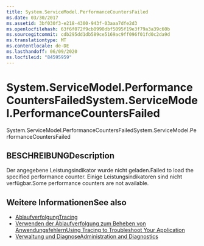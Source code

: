```yaml
---
title: System.ServiceModel.PerformanceCountersFailed
ms.date: 03/30/2017
ms.assetid: 3bf030f3-e218-4300-943f-03aaa7dfe2d3
ms.openlocfilehash: 63f6f072f9cb0990dbf5095f19e3f79a3a39c60b
ms.sourcegitcommit: cdb295dd1db589ce5169ac9ff096f01fd0c2da9d
ms.translationtype: MT
ms.contentlocale: de-DE
ms.lasthandoff: 06/09/2020
ms.locfileid: "84595959"
---
```

# <a name="systemservicemodelperformancecountersfailed"></a><span data-ttu-id="fcef0-102">System.ServiceModel.PerformanceCountersFailed</span><span class="sxs-lookup"><span data-stu-id="fcef0-102">System.ServiceModel.PerformanceCountersFailed</span></span>
<span data-ttu-id="fcef0-103">System.ServiceModel.PerformanceCountersFailed</span><span class="sxs-lookup"><span data-stu-id="fcef0-103">System.ServiceModel.PerformanceCountersFailed</span></span>  
  
## <a name="description"></a><span data-ttu-id="fcef0-104">BESCHREIBUNG</span><span class="sxs-lookup"><span data-stu-id="fcef0-104">Description</span></span>  
 <span data-ttu-id="fcef0-105">Der angegebene Leistungsindikator wurde nicht geladen.</span><span class="sxs-lookup"><span data-stu-id="fcef0-105">Failed to load the specified performance counter.</span></span> <span data-ttu-id="fcef0-106">Einige Leistungsindikatoren sind nicht verfügbar.</span><span class="sxs-lookup"><span data-stu-id="fcef0-106">Some performance counters are not available.</span></span>  
  
## <a name="see-also"></a><span data-ttu-id="fcef0-107">Weitere Informationen</span><span class="sxs-lookup"><span data-stu-id="fcef0-107">See also</span></span>

- [<span data-ttu-id="fcef0-108">Ablaufverfolgung</span><span class="sxs-lookup"><span data-stu-id="fcef0-108">Tracing</span></span>](index.md)
- [<span data-ttu-id="fcef0-109">Verwenden der Ablaufverfolgung zum Beheben von Anwendungsfehlern</span><span class="sxs-lookup"><span data-stu-id="fcef0-109">Using Tracing to Troubleshoot Your Application</span></span>](using-tracing-to-troubleshoot-your-application.md)
- [<span data-ttu-id="fcef0-110">Verwaltung und Diagnose</span><span class="sxs-lookup"><span data-stu-id="fcef0-110">Administration and Diagnostics</span></span>](../index.md)
